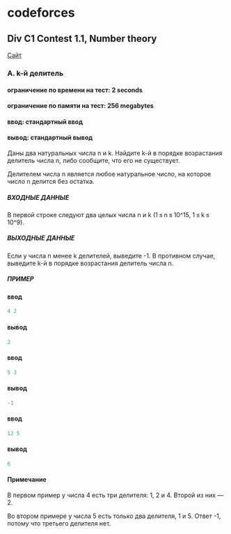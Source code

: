 ﻿# codeforces
## Div C1 Contest 1.1, Number theory ##

<p>
    <a href="https://codeforces.com/group/GlNprAEUfR/contest/256125/problem/A">Сайт</a>
</p>

### A. k-й делитель ###
#### ограничение по времени на тест: 2 seconds ####
#### ограничение по памяти на тест: 256 megabytes ####
#### ввод: стандартный ввод ####
#### вывод: стандартный вывод ####

Даны два натуральных числа n и k. 
Найдите k-й в порядке возрастания делитель числа n, либо сообщите, что его не существует.

Делителем числа n является любое натуральное число, на которое число n делится без остатка.

##### ВХОДНЫЕ ДАННЫЕ #####
В первой строке следуют два целых числа n и k (1 ≤ n ≤ 10^15, 1 ≤ k ≤ 10^9).

##### ВЫХОДНЫЕ ДАННЫЕ #####
Если у числа n менее k делителей, выведите -1.
В противном случае, выведите k-й в порядке возрастания делитель числа n.

##### ПРИМЕР #####
#### ввод ####
```c++
4 2
```
#### вывод ####
```c++
2
```

#### ввод ####
```c++
5 3
```
#### вывод ####
```c++
-1
```

#### ввод ####
```c++
12 5
```
#### вывод ####
```c++
6
```

#### Примечание ####
В первом пример у числа 4 есть три делителя: 1, 2 и 4. Второй из них — 2.

Во втором примере у числа 5 есть только два делителя, 1 и 5. Ответ -1, потому что третьего делителя нет.